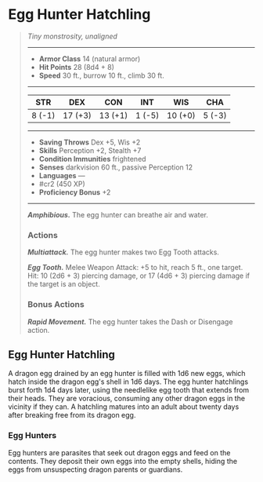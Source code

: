 # Egg Hunter Hatchling
>*Tiny monstrosity, unaligned*
>___
>- **Armor Class** 14 (natural armor)
>- **Hit Points** 28 (8d4 + 8)
>- **Speed** 30 ft., burrow 10 ft., climb 30 ft.
>___
>|STR|DEX|CON|INT|WIS|CHA|
>|:---:|:---:|:---:|:---:|:---:|:---:|
>|8 (-1)|17 (+3)|13 (+1)|1 (-5)|10 (+0)|5 (-3)|
>___
>- **Saving Throws** Dex +5, Wis +2
>- **Skills** Perception +2, Stealth +7
>- **Condition Immunities** frightened
>- **Senses** darkvision 60 ft., passive Perception 12
>- **Languages** —
>- #cr2 (450 XP)
>- **Proficiency Bonus** +2
>___
>***Amphibious.*** The egg hunter can breathe air and water.  
>
>### Actions
>***Multiattack.*** The egg hunter makes two Egg Tooth attacks.  
>
>***Egg Tooth.*** Melee Weapon Attack: +5 to hit, reach 5 ft., one target. Hit: 10 (2d6 + 3) piercing damage, or 17 (4d6 + 3) piercing damage if the target is an object.  
>
>### Bonus Actions
>***Rapid Movement.*** The egg hunter takes the Dash or Disengage action.

## Egg Hunter Hatchling

A dragon egg drained by an egg hunter is filled with 1d6 new eggs, which hatch inside the dragon egg's shell in 1d6 days. The egg hunter hatchlings burst forth 1d4 days later, using the needlelike egg tooth that extends from their heads. They are voracious, consuming any other dragon eggs in the vicinity if they can. A hatchling matures into an adult about twenty days after breaking free from its dragon egg.

### Egg Hunters
Egg hunters are parasites that seek out dragon eggs and feed on the contents. They deposit their own eggs into the empty shells, hiding the eggs from unsuspecting dragon parents or guardians.
